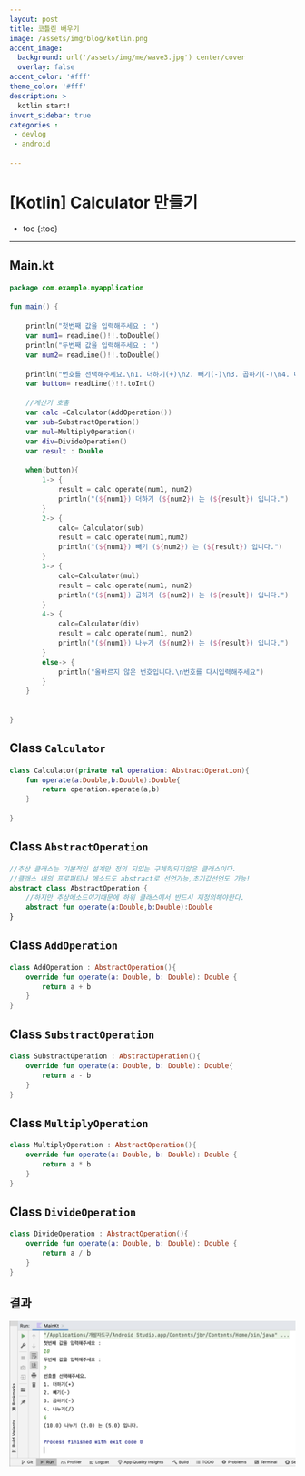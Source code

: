 ```yaml
---
layout: post
title: 코틀린 배우기
image: /assets/img/blog/kotlin.png
accent_image: 
  background: url('/assets/img/me/wave3.jpg') center/cover
  overlay: false
accent_color: '#fff'
theme_color: '#fff'
description: >
  kotlin start!
invert_sidebar: true
categories :
 - devlog	
 - android

---
```


# [Kotlin] Calculator 만들기



* toc
{:toc}
---





## Main.kt

```kotlin
package com.example.myapplication

fun main() {
    
    println("첫번째 값을 입력해주세요 : ")
    var num1= readLine()!!.toDouble()
    println("두번째 값을 입력해주세요 : ")
    var num2= readLine()!!.toDouble()

    println("번호를 선택해주세요.\n1. 더하기(+)\n2. 빼기(-)\n3. 곱하기(-)\n4. 나누기(/)")
    var button= readLine()!!.toInt()

    //계산기 호출
    var calc =Calculator(AddOperation())
    var sub=SubstractOperation()
    var mul=MultiplyOperation()
    var div=DivideOperation()
    var result : Double

    when(button){
        1-> {
            result = calc.operate(num1, num2)
            println("(${num1}) 더하기 (${num2}) 는 (${result}) 입니다.")
        }
        2-> {
            calc= Calculator(sub)
            result = calc.operate(num1,num2)
            println("(${num1}) 빼기 (${num2}) 는 (${result}) 입니다.")
        }
        3-> {
            calc=Calculator(mul)
            result = calc.operate(num1, num2)
            println("(${num1}) 곱하기 (${num2}) 는 (${result}) 입니다.")
        }
        4-> {
            calc=Calculator(div)
            result = calc.operate(num1, num2)
            println("(${num1}) 나누기 (${num2}) 는 (${result}) 입니다.")
        }
        else-> {
            println("올바르지 않은 번호입니다.\n번호를 다시입력해주세요")
        }
    }


}
```





## Class `Calculator`

```kotlin
class Calculator(private val operation: AbstractOperation){
    fun operate(a:Double,b:Double):Double{
        return operation.operate(a,b)
    }

}
```



## Class `AbstractOperation`

```kotlin
//추상 클래스는 기본적인 설계만 정의 되있는 구체화되지않은 클래스이다.
//클래스 내의 프로퍼티나 메소드도 abstract로 선언가능,초기값선언도 가능!
abstract class AbstractOperation {
    //하지만 추상메소드이기때문에 하위 클래스에서 반드시 재정의해야한다.
    abstract fun operate(a:Double,b:Double):Double
}
```



## Class `AddOperation`

```kotlin
class AddOperation : AbstractOperation(){
    override fun operate(a: Double, b: Double): Double {
        return a + b
    }
}
```



## Class `SubstractOperation`

```kotlin
class SubstractOperation : AbstractOperation(){
    override fun operate(a: Double, b: Double): Double{
        return a - b
    }
}
```



## Class `MultiplyOperation`

```kotlin
class MultiplyOperation : AbstractOperation(){
    override fun operate(a: Double, b: Double): Double {
        return a * b
    }
}
```



## Class `DivideOperation`

```kotlin
class DivideOperation : AbstractOperation(){
    override fun operate(a: Double, b: Double): Double {
        return a / b
    }
}
```



## 결과

![cal_result](../../../assets/img/blog/cal_result.png)
